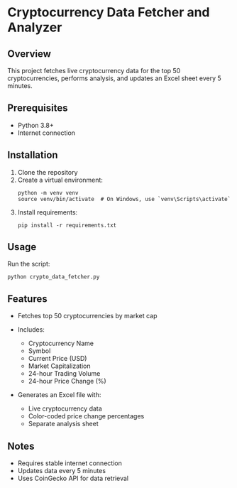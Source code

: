 # Cryptocurrency Data Fetcher and Analyzer

## Overview
This project fetches live cryptocurrency data for the top 50 cryptocurrencies, performs analysis, and updates an Excel sheet every 5 minutes.

## Prerequisites
- Python 3.8+
- Internet connection

## Installation
1. Clone the repository
2. Create a virtual environment:
   ```
   python -m venv venv
   source venv/bin/activate  # On Windows, use `venv\Scripts\activate`
   ```
3. Install requirements:
   ```
   pip install -r requirements.txt
   ```

## Usage
Run the script:
```
python crypto_data_fetcher.py
```

## Features
- Fetches top 50 cryptocurrencies by market cap
- Includes:
  * Cryptocurrency Name
  * Symbol
  * Current Price (USD)
  * Market Capitalization
  * 24-hour Trading Volume
  * 24-hour Price Change (%)

- Generates an Excel file with:
  * Live cryptocurrency data
  * Color-coded price change percentages
  * Separate analysis sheet

## Notes
- Requires stable internet connection
- Updates data every 5 minutes
- Uses CoinGecko API for data retrieval